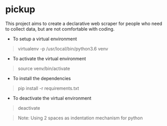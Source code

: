 # pickup
This project aims to create a declarative web scraper for people who need to collect data, but are not comfortable with coding.


- To setup a virtual environment
> virtualenv -p /usr/local/bin/python3.6 venv

- To activate the virtual environment
> source venv/bin/activate

- To install the dependencies
> pip install -r requirements.txt

- To deactivate the virtual environment
> deactivate

> Note:
Using 2 spaces as indentation mechanism for python
